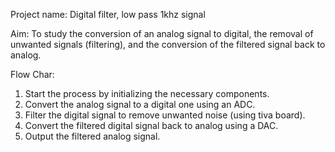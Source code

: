 Project name: Digital filter, low pass 1khz signal

Aim: To study the conversion of an analog signal to digital, the removal of unwanted signals (filtering), and the conversion of the filtered signal back to analog. 

Flow Char:
1. Start the process by initializing the necessary components.
2. Convert the analog signal to a digital one using an ADC.
3. Filter the digital signal to remove unwanted noise (using tiva board).
4. Convert the filtered digital signal back to analog using a DAC.
5. Output the filtered analog signal.

